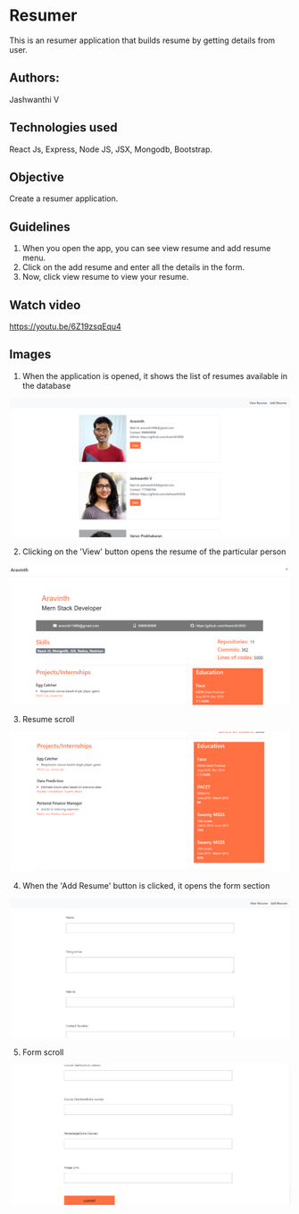 # Resumer
This is an resumer application that builds resume by getting details from user.

## Authors:
Jashwanthi V

## Technologies used
React Js, Express, Node JS, JSX, Mongodb, Bootstrap.

## Objective
Create a resumer application.

## Guidelines
1. When you open the app, you can see view resume and add resume menu.
2. Click on the add resume and enter all the details in the form.
3. Now, click view resume to view your resume.

## Watch video
https://youtu.be/6Z19zsqEqu4

## Images

1. When the application is opened, it shows the list of resumes available in the database

![viewresume](Images/viewresume.PNG)



2. Clicking on the 'View' button opens the resume of the particular person

![resumefirstpage](Images/resumefirstpage.PNG)



3. Resume scroll

![resumesecondpage](Images/resumesecond.PNG)



4. When the 'Add Resume' button is clicked, it opens the form section

![form](Images/formfirst.PNG)



5. Form scroll

![form](Images/formsecond.PNG)
